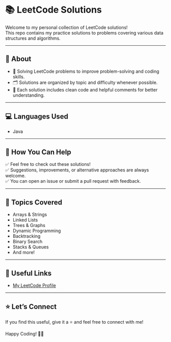 # 📚 LeetCode Solutions

Welcome to my personal collection of LeetCode solutions!  
This repo contains my practice solutions to problems covering various data structures and algorithms.

---

## 🚀 About

- 🧩 Solving LeetCode problems to improve problem-solving and coding skills.
- 🗂️ Solutions are organized by topic and difficulty whenever possible.
- 📝 Each solution includes clean code and helpful comments for better understanding.

---

## 💻 Languages Used

- Java


---

## 🤝 How You Can Help

✅ Feel free to check out these solutions!  
✅ Suggestions, improvements, or alternative approaches are always welcome.  
✅ You can open an issue or submit a pull request with feedback.

---

## 📌 Topics Covered

- Arrays & Strings
- Linked Lists
- Trees & Graphs
- Dynamic Programming
- Backtracking
- Binary Search
- Stacks & Queues
- And more!

---

## 🔗 Useful Links

- [My LeetCode Profile](#priyaaa_gupta7)

---

## ⭐️ Let’s Connect

If you find this useful, give it a ⭐️ and feel free to connect with me!

Happy Coding! 🚀✨





